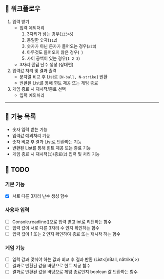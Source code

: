 ## 🌼 워크플로우
1. 입력 받기
   - 입력 예외처리
     1. 3자리가 넘는 경우(`12345`)
     2. 동일한 숫자(`112`)
     3. 숫자가 아닌 문자가 들어오는 경우(`a23`)
     4. 아무것도 들어오지 않은 경우(` `)
     5. 사이 공백이 있는 경우(`1 2 3`)
   - 3자리 랜덤 난수 생성 (상대편)
2. 입력값 처리 및 결과 출력
    - 문자열 비교 후 List로 `[N-ball, N-strike]` 반환
    - 반환된 List를 통해 힌트 제공 또는 게임 종료
3. 게임 종료 시 재시작/종료 선택
   - 입력 예외처리

---

## 🚀 기능 목록
- 숫자 입력 받는 기능
- 입력값 예외처리 기능
- 숫자 비교 후 결과 List로 반환하는 기능
- 반환된 List를 통해 힌트 제공 또는 종료 기능
- 게임 종료 시 재시작(`1`)/종료(`2`) 입력 및 처리 기능

## 📝 TODO
### 기본 기능
- [x] 서로 다른 3자리 난수 생성 함수
### 사용자 입력
- [ ] Console.readline()으로 입력 받고 int로 리턴하는 함수
- [ ] 입력 값이 서로 다른 3자리 수 인지 확인하는 함수
- [ ] 입력 값이 1 또는 2 인지 확인하여 종료 또는 재시작 하는 함수
### 게임 기능
- [ ] 입력 값과 맞춰야 하는 값과 비교 후 결과 반환 (List<[nBall, nStrike]>)
- [ ] 결과로 반환된 값을 바탕으로 힌트 제공 함수
- [ ] 결과로 반환된 값을 바탕으로 게임 종료인지 boolean 값 반환하는 함수